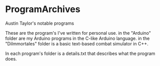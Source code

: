 # ProgramArchives
Austin Taylor's notable programs

These are the program's I've written for personal use. in the "Arduino" folder are my Arduino programs in the C-like Arduino language. in the "DiImmortales" folder is a basic text-based combat simulator in C++.

In each program's folder is a details.txt that describes what the program does.
